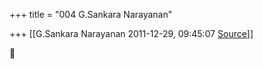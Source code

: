 +++
title = "004 G.Sankara Narayanan"

+++
[[G.Sankara Narayanan	2011-12-29, 09:45:07 [Source](https://groups.google.com/g/bvparishat/c/s-IXfjkpedA)]]





